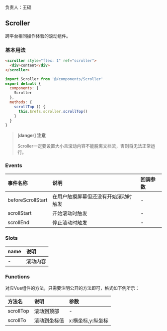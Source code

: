 负责人：王硕
## Scroller
跨平台相同操作体验的滚动组件。

### 基本用法
``` html
<scroller style="flex: 1" ref="scroller">
  <div>content</div>
</scroller>
```
```js
import Scroller from '@/components/Scroller'
export default {
  components: {
    Scroller
  },
  methods: {
    scrollTop () {
      this.$refs.scroller.scrollTop()
    }
  }
}
```
> **[danger] 注意**
>
> Scroller一定要设置大小且滚动内容不能脱离文档流，否则将无法正常运行。

### Events

|事件名称|说明|回调参数|
|:-----|:-----|:-----|
|beforeScrollStart|在用户触摸屏幕但还没有开始滚动时触发|-|
|scrollStart|开始滚动时触发|-|
|scrollEnd|停止滚动时触发|-|

### Slots

|name|说明|
|:-----|:-----|
|-|滚动内容|


### Functions
对应Vue组件的方法，只需要注明公开的方法即可，格式如下例所示：

|方法名|说明|参数|
|:-----|:-----|:-----|
|scrollTop|滚动到顶部|-|
|scrollTo|滚动到坐标值|x:横坐标,y:纵坐标|













